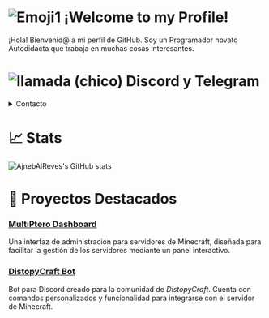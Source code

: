 # ![Emoji1](https://cdn.discordapp.com/attachments/1084306278882476092/1088887533716394044/feliz-1.png) ¡Welcome to my Profile!
¡Hola! Bienvenid@ a mi perfil de GitHub. Soy un Programador novato Autodidacta que trabaja en muchas cosas interesantes.

# ![llamada (chico)](https://github.com/AjnebAlReves/AjnebAlReves/assets/80727117/da002ce6-04a0-4961-87ec-4aee1d04acde) Discord y Telegram
<details>
<summary>Contacto</summary>
- <strong>📱 Telegram</strong>: <a href="https://byalreves.t.me">@ByAlReves</a><br>
- <strong>📺 Youtube</strong>: <a href="https://youtube.com/@AjnebAlReves">@AjnebAlReves</a><br>
- <strong> 🖥️ Discord</strong>: <a href="https://discord.gg/jDpk5n5z6U">@ajnebalreves</a><br>
</details>

# 📈 Stats
![AjnebAlReves's GitHub stats](https://github-readme-stats.vercel.app/api?username=ajnebalreves&show_icons=true&theme=transparent)

# 🚀 Proyectos Destacados

### [MultiPtero Dashboard](https://github.com/MultiPtero-Dev/dashboard)
Una interfaz de administración para servidores de Minecraft, diseñada para facilitar la gestión de los servidores mediante un panel interactivo.

### [DistopyCraft Bot](https://github.com/AjnebAlReves/distopycraft-bot)
Bot para Discord creado para la comunidad de *DistopyCraft*. Cuenta con comandos personalizados y funcionalidad para integrarse con el servidor de Minecraft.

